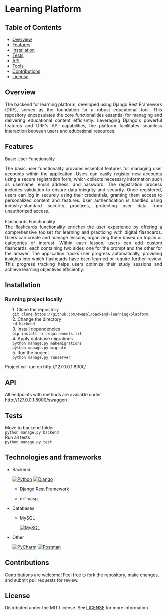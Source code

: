 # Learning Platform


## Table of Contents
- [Overview](#overview)
- [Features](#features)
- [Installation](#installation)
- [Tests](#tests)
- [API](#api)
- [Tools](#technologies-and-frameworks)
- [Contributions](#contributions)
- [License](#license)


## Overview
<div style="text-align: justify;">
The backend for learning platform, developed using Django Rest Framework (DRF), serves as the foundation for a robust educational tool. This repository encapsulates the core functionalities essential for managing and delivering educational content efficiently. Leveraging Django's powerful features and DRF's API capabilities, the platform facilitates seamless interaction between users and educational resources.
</div>


## Features
Basic User Functionality
<br>
<div style="text-align: justify;">
The basic user functionality provides essential features for managing user accounts within the application. Users can easily register new accounts using a secure registration form, which collects necessary information such as username, email address, and password. The registration process includes validation to ensure data integrity and security. Once registered, users can log in securely using their credentials, granting them access to personalized content and features. User authentication is handled using industry-standard security practices, protecting user data from unauthorized access.
</div>
<br>
Flashcards Functionality
<br>
<div style="text-align: justify;">
The flashcards functionality enriches the user experience by offering a comprehensive toolset for learning and practicing with digital flashcards. Users can create and manage lessons, organizing them based on topics or categories of interest. Within each lesson, users can add custom flashcards, each containing two sides: one for the prompt and the other for the answer. The application tracks user progress automatically, providing insights into which flashcards have been learned or require further review. This progress tracking helps users optimize their study sessions and achieve learning objectives efficiently.
</div>


## Installation

### Running project locally
<ol>
1. Clone the repository
<br>
<code>git clone https://github.com/ewasol/backend-learning-platform</code>
<br>
2. Change the directory
<br>
<code>cd backend</code>
<br>
3. Install dependencies
<br>
<code>pip install -r requirements.txt</code>
<br>
4. Apply database migrations
<br>
<code>python manage.py makemigrations</code>
<br>
<code>python manage.py migrate</code>
<br>
5. Run the project
<br>
<code>python manage.py runserver</code>
<br>
</ol>
Project will run on http://127.0.0.1:8000/


## API

All endpoints with methods are available under http://127.0.0.1:8000/swagger/


## Tests

Move to backend folder
<br>
` python manage.py backend `
<br>
Run all tests
<br>
` python manage.py test `


## Technologies and frameworks

- Backend
    
    [![Python](https://skillicons.dev/icons?i=python)](https://skillicons.dev) 
    [![Django](https://skillicons.dev/icons?i=django)](https://skillicons.dev)

    - Django Rest Framework

    - drf-yasg

- Databases

    - MySQL
    
        [![MySQL](https://skillicons.dev/icons?i=mysql)](https://skillicons.dev)

- Other

    [![PyCharm](https://skillicons.dev/icons?i=pycharm)](https://skillicons.dev)
    [![Postman](https://skillicons.dev/icons?i=postman)](https://skillicons.dev)


## Contributions
Contributions are welcome! Feel free to fork the repository, make changes, and submit pull requests for review.


## License
Distributed under the MIT License. See [LICENSE](LICENSE) for more information.
